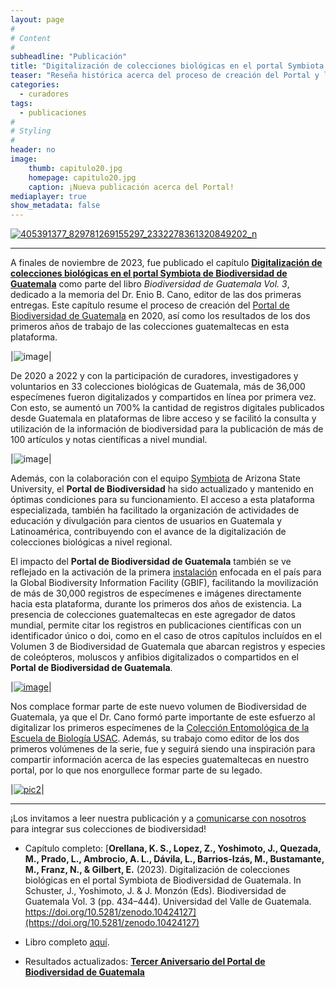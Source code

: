 ```yaml
---
layout: page
#
# Content
#
subheadline: "Publicación"
title: "Digitalización de colecciones biológicas en el portal Symbiota de Biodiversidad de Guatemala"
teaser: "Reseña histórica acerca del proceso de creación del Portal y los resultados iniciales de digitalización."
categories:
  - curadores
tags:
  - publicaciones
#
# Styling
#
header: no
image:
    thumb: capitulo20.jpg
    homepage: capitulo20.jpg
    caption: ¡Nueva publicación acerca del Portal!
mediaplayer: true
show_metadata: false
---
```


[![405391377_829781269155297_2332278361320849202_n](https://github.com/biodiversidadgt/docs/assets/69399374/e4f8dc17-3e3e-43db-8b3c-6d7e2b58fbe4)](https://zenodo.org/records/10424127)

---

A finales de noviembre de 2023, fue publicado el capítulo [**Digitalización de colecciones biológicas en el portal Symbiota de Biodiversidad de Guatemala**](https://doi.org/10.5281/zenodo.10424127) como parte del libro _Biodiversidad de Guatemala Vol. 3_, dedicado a la memoria del Dr. Enio B. Cano, editor de las dos primeras entregas. Este capítulo resume el proceso de creación del [Portal de Biodiversidad de Guatemala](https://biodiversidad.gt) en 2020, así como los resultados de los dos primeros años de trabajo de las colecciones guatemaltecas en esta plataforma.  

|![image](https://github.com/biodiversidadgt/docs/assets/69399374/1220d08d-ec34-4c35-a954-524110a123e2)|

De 2020 a 2022 y con la participación de curadores, investigadores y voluntarios en 33 colecciones biológicas de Guatemala, más de 36,000 especímenes fueron digitalizados y compartidos en línea por primera vez. Con esto, se aumentó un 700% la cantidad de registros digitales publicados desde Guatemala en plataformas de libre acceso y se facilitó la consulta y utilización de la información de biodiversidad para la publicación de más de 100 artículos y notas científicas a nivel mundial. 

|![image](https://github.com/biodiversidadgt/docs/assets/69399374/cba9dcf5-bbdd-4d1e-b847-4087f7de4a46)|

Además, con la colaboración con el equipo [Symbiota](https://symbiota.org) de Arizona State University, el **Portal de Biodiversidad** ha sido actualizado y mantenido en óptimas condiciones para su funcionamiento. El acceso a esta plataforma especializada, también ha facilitado la organización de actividades de educación y divulgación para cientos de usuarios en Guatemala y Latinoamérica, contribuyendo con el avance de la digitalización de colecciones biológicas a nivel regional. 

El impacto del **Portal de Biodiversidad de Guatemala** también se ve reflejado en la activación de la primera [instalación](https://www.gbif.org/installation/81a4adb0-0d86-420e-8b5e-7583985d1b6f) enfocada en el país para la Global Biodiversity Information Facility (GBIF), facilitando la movilización de más de 30,000 registros de especímenes e imágenes directamente hacia esta plataforma, durante los primeros dos años de existencia. La presencia de colecciones guatemaltecas en este agregador de datos mundial, permite citar los registros en publicaciones científicas con un identificador único o doi, como en el caso de otros capítulos incluídos en el Volumen 3 de Biodiversidad de Guatemala que abarcan registros y especies de coleópteros, moluscos y anfibios digitalizados o compartidos en el **Portal de Biodiversidad de Guatemala**.

|[![image](https://github.com/biodiversidadgt/docs/assets/69399374/cbb4da06-b3c0-4c18-98d0-ee93255de6b2)](https://www.gbif.org/installation/81a4adb0-0d86-420e-8b5e-7583985d1b6f)|

Nos complace formar parte de este nuevo volumen de Biodiversidad de Guatemala, ya que el Dr. Cano formó parte importante de este esfuerzo al digitalizar los primeros especímenes de la [Colección Entomológica de la Escuela de Biología USAC](https://tinyurl.com/usacento). Además, su trabajo como editor de los dos primeros volúmenes de la serie, fue y seguirá siendo una inspiración para compartir información acerca de las especies guatemaltecas en nuestro portal, por lo que nos enorgullece formar parte de su legado.

|[![pic2](https://github.com/biodiversidadgt/docs/assets/69399374/484f1fe0-1191-470d-a69a-3119274b5779)](https://biodiversidad.gt/portal/collections/individual/index.php?occid=112708)|

---

¡Los invitamos a leer nuestra publicación y a [comunicarse con nosotros](https://biodiversidadgt.github.io/docs/contactos/) para integrar sus colecciones de biodiversidad!

- Capítulo completo: [**Orellana, K. S., Lopez, Z., Yoshimoto, J., Quezada, M., Prado, L., Ambrocio, A. L., Dávila, L., Barrios-Izás, M., Bustamante, M., Franz, N., & Gilbert, E.** (2023). Digitalización de colecciones biológicas en el portal Symbiota de Biodiversidad de Guatemala. In Schuster, J., Yoshimoto, J. & J. Monzón (Eds). Biodiversidad de Guatemala Vol. 3 (pp. 434–444). Universidad del Valle de Guatemala. https://doi.org/10.5281/zenodo.10424127](https://doi.org/10.5281/zenodo.10424127)

- Libro completo [aquí](https://zenodo.org/records/10238198).

- Resultados actualizados: [**Tercer Aniversario del Portal de Biodiversidad de Guatemala**](https://biodiversidadgt.github.io/docs/usuarios/tercer-aniversario/)
